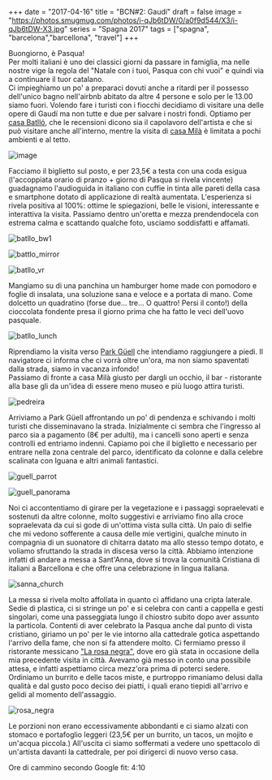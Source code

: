 +++
date = "2017-04-16"
title = "BCN#2: Gaudí"
draft = false
image = "https://photos.smugmug.com/photos/i-qJb6tDW/0/a0f9d544/X3/i-qJb6tDW-X3.jpg"
series = "Spagna 2017"
tags = ["spagna", "barcelona","barcellona", "travel"]
+++

Buongiorno, è Pasqua!    
Per molti italiani è uno dei classici giorni da passare in famiglia, ma nelle nostre vige la regola del "Natale con i tuoi, Pasqua con chi vuoi" e quindi via a continuare il tuor catalano.    
Ci impieghiamo un po' a preparaci dovuti anche a ritardi per il possesso dell'unico bagno nell'airbnb abitato da altre 4 persone e solo per le 13.00 siamo fuori. Volendo fare i turisti con i fiocchi decidiamo di visitare una delle opere di Gaudí ma non tutte e due per salvare i nostri fondi. Optiamo per [casa Batlló](https://www.casabatllo.es/en/), che le recensioni dicono sia il capolavoro dell'artista e che si può visitare anche all'interno, mentre la visita di [casa Milà](https://www.lapedrera.com/en/home) è limitata a pochi ambienti e al tetto. 

![image](/images/barcellona2017/20170416133932_IMG_3187-01.jpeg)

Facciamo il biglietto sul posto, e per 23,5€ a testa con una coda esigua (l'accoppiata orario di pranzo + giorno di Pasqua si rivela vincente) guadagnamo l'audioguida in italiano con cuffie in tinta alle pareti della casa e smartphone dotato di applicazione di realtà aumentata. L'esperienza si rivela positiva al 100%: ottime le spiegazioni, belle le visioni, interessante e interattiva la visita. Passiamo dentro un'oretta e mezza prendendocela con estrema calma e scattando qualche foto, usciamo soddisfatti e affamati. 

![batllo_bw1](/images/barcellona2017/20170416150127_IMG_3269-01.jpeg)

![battlo_mirror](/images/barcellona2017/20170416135509_IMG_3201-01.jpeg)

![batllo_vr](/images/barcellona2017/20170416140530_IMG_3221-01.jpeg)

Mangiamo su di una panchina un hamburger home made con pomodoro e foglie di insalata, una soluzione sana e veloce e a portata di mano. Come dolcetto un quadratino (forse due... tre... O quattro! Persi il conto!) della cioccolata fondente presa il giorno prima che ha fatto le veci dell'uovo pasquale. 

![batllo_lunch](/images/barcellona2017/20170416150939_IMG_3281-01.jpeg)

Riprendiamo la visita verso [Park Güell](https://www.parkguell.cat/en/) che intendiamo raggiungere a piedi. Il navigatore ci informa che ci vorrà oltre un'ora, ma non siamo spaventati dalla strada, siamo in vacanza infondo!    
Passiamo di fronte a casa Milà giusto per dargli un occhio, il bar - ristorante alla base gli da un'idea di essere meno museo e più luogo attira turisti. 

![pedreira](/images/barcellona2017/20170416154148_IMG_3284-01.jpeg)

Arriviamo a Park Güell affrontando un po' di pendenza e schivando i molti turisti che disseminavano la strada. Inizialmente ci sembra che l'ingresso al parco sia a pagamento (8€ per adulti), ma i cancelli sono aperti e senza controlli ed entriamo indenni. Capiamo poi che il biglietto e necessario per entrare nella zona centrale del parco, identificato da colonne e dalla celebre scalinata con Iguana e altri animali fantastici. 

![guell_parrot](/images/barcellona2017/20170416172211_IMG_3338-01.jpeg)

![guell_panorama](/images/barcellona2017/IMG_20170421_004016-01.jpeg)


Noi ci accontentiamo di girare per la vegetazione e i passaggi sopraelevati e sostenuti da altre colonne, molto suggestivi e arriviamo fino alla croce sopraelevata da cui si gode di un'ottima vista sulla città. Un paio di selfie che mi vedono sofferente a causa delle mie vertigini, qualche minuto in compagnia di un suonatore di chitarra datato ma allo stesso tempo dotato, e voliamo sfruttando la strada in discesa verso la città. 
 Abbiamo intenzione infatti di andare a messa a Sant'Anna, dove si trova la comunità Cristiana di italiani a Barcellona e che offre una celebrazione in lingua italiana. 

![sanna_church](/images/barcellona2017/20170416185330_IMG_3345-01.jpeg)

La messa si rivela molto affollata in quanto ci affidano una cripta laterale. Sedie di plastica, ci si stringe un po' e si celebra con canti a cappella e gesti singolari, come una passeggiata lungo il chiostro subito dopo aver assunto la particola. Contenti di aver celebrato la Pasqua anche dal punto di vista cristiano, giriamo un po' per le vie intorno alla cattedrale gotica aspettando l'arrivo della fame, che non si fa attendere molto. Ci fermiamo presso il ristorante messicano ["La rosa negra"](http://www.rosanegrabcn.com), dove ero già stata in occasione della mia precedente visita in città. Avevamo già messo in conto una possibile attesa, e infatti aspettiamo circa mezz'ora prima di poterci sedere. Ordiniamo un burrito e delle tacos miste, e purtroppo rimaniamo delusi dalla qualità e dal gusto poco deciso dei piatti, i quali erano tiepidi all'arrivo e gelidi al momento dell'assaggio.

![rosa_negra](/images/barcellona2017/IMG_20170421_004653-01.jpeg)

 Le porzioni non erano eccessivamente abbondanti e ci siamo alzati con stomaco e portafoglio leggeri (23,5€ per un burrito, un tacos, un mojito e un'acqua piccola.) 
All'uscita ci siamo soffermati a vedere uno spettacolo di un'artista  davanti la cattedrale, per poi dirigerci di nuovo verso casa. 

Ore di cammino secondo Google fit: 4:10